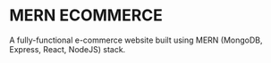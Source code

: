 # MERN ECOMMERCE

A fully-functional e-commerce website built using MERN (MongoDB, Express, React, NodeJS) stack. 
